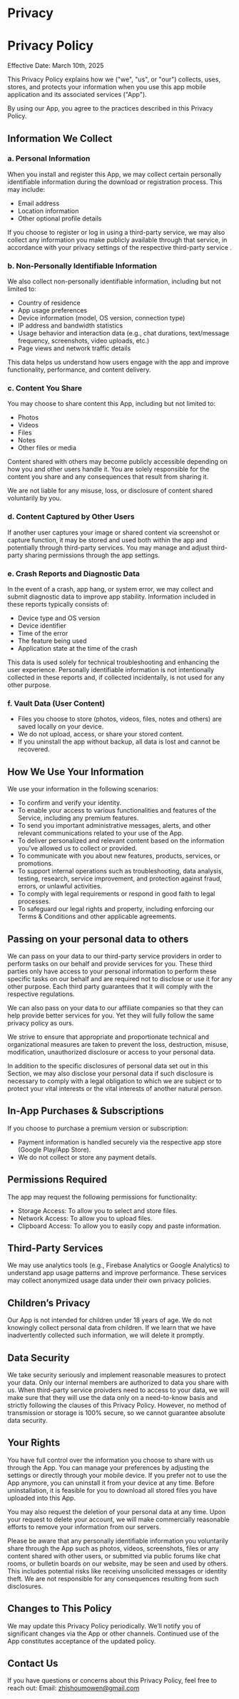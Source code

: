 # Privacy

# **Privacy Policy**

Effective Date: March 10th, 2025

This Privacy Policy explains how we ("we", "us", or "our") collects, uses, stores, and protects your information when you use this app mobile application and its associated services ("App").

By using our App, you agree to the practices described in this Privacy Policy.

## **Information We Collect**

### a. **Personal Information**

When you install and register this App, we may collect certain personally identifiable information during the download or registration process. This may include:

- Email address
- Location information
- Other optional profile details

If you choose to register or log in using a third-party service, we may also collect any information you make publicly available through that service, in accordance with your privacy settings of the respective third-party service .

### b. Non-Personally Identifiable Information

We also collect non-personally identifiable information, including but not limited to:

- Country of residence
- App usage preferences
- Device information (model, OS version, connection type)
- IP address and bandwidth statistics
- Usage behavior and interaction data (e.g., chat durations, text/message frequency, screenshots, video uploads, etc.)
- Page views and network traffic details

This data helps us understand how users engage with the app and improve functionality, performance, and content delivery.

### c. Content You Share

You may choose to share content this App, including but not limited to:

- Photos
- Videos
- Files
- Notes
- Other files or media

Content shared with others may become publicly accessible depending on how you and other users handle it. You are solely responsible for the content you share and any consequences that result from sharing it.

We are not liable for any misuse, loss, or disclosure of content shared voluntarily by you.

### d. Content Captured by Other Users

If another user captures your image or shared content via screenshot or capture function, it may be stored and used both within the app and potentially through third-party services. You may manage and adjust third-party sharing permissions through the app settings.

### e. Crash Reports and Diagnostic Data

In the event of a crash, app hang, or system error, we may collect and submit diagnostic data to improve app stability. Information included in these reports typically consists of:

- Device type and OS version
- Device identifier
- Time of the error
- The feature being used
- Application state at the time of the crash

This data is used solely for technical troubleshooting and enhancing the user experience. Personally identifiable information is not intentionally collected in these reports and, if collected incidentally, is not used for any other purpose.

### **f. Vault Data (User Content)**

- Files you choose to store (photos, videos, files, notes and others) are saved locally on your device.
- We do not upload, access, or share your stored content.
- If you uninstall the app without backup, all data is lost and cannot be recovered.

## **How We Use Your Information**

We use your information in the following scenarios:

- To confirm and verify your identity.
- To enable your access to various functionalities and features of the Service, including any premium features.
- To send you important administrative messages, alerts, and other relevant communications related to your use of the App.
- To deliver personalized and relevant content based on the information you’ve allowed us to collect or provided.
- To communicate with you about new features, products, services, or promotions.
- To support internal operations such as troubleshooting, data analysis, testing, research, service improvement, and protection against fraud, errors, or unlawful activities.
- To comply with legal requirements or respond in good faith to legal processes.
- To safeguard our legal rights and property, including enforcing our Terms & Conditions and other applicable agreements.

## **Passing on your personal data to others**

We can pass on your data to our third-party service providers in order to perform tasks on our behalf and provide services for you. These third parties only have access to your personal information to perform these specific tasks on our behalf and are required not to disclose or use it for any other purpose. Each third party guarantees that it will comply with the respective regulations.

We can also pass on your data to our affiliate companies so that they can help provide better services for you. Yet they will fully follow the same privacy policy as ours.

We strive to ensure that appropriate and proportionate technical and organizational measures are taken to prevent the loss, destruction, misuse, modification, unauthorized disclosure or access to your personal data.

In addition to the specific disclosures of personal data set out in this Section, we may also disclose your personal data if such disclosure is necessary to comply with a legal obligation to which we are subject or to protect your vital interests or the vital interests of another natural person.

## **In-App Purchases & Subscriptions**

If you choose to purchase a premium version or subscription:

- Payment information is handled securely via the respective app store (Google Play/App Store).
- We do not collect or store any payment details.

## **Permissions Required**

The app may request the following permissions for functionality:

- Storage Access: To allow you to select and store files.
- Network Access: To allow you to upload files.
- Clipboard Access: To allow you to easily copy and paste information.

## **Third-Party Services**

We may use analytics tools (e.g., Firebase Analytics or Google Analytics) to understand app usage patterns and improve performance. These services may collect anonymized usage data under their own privacy policies.

## **Children’s Privacy**

Our App is not intended for children under 18 years of age. We do not knowingly collect personal data from children. If we learn that we have inadvertently collected such information, we will delete it promptly.

## **Data Security**

We take security seriously and implement reasonable measures to protect your data. Only our internal members are authorized to data you share with us. When third-party service proivders need to access to your data, we will make sure that they will use the data only on a need-to-know basis and strictly following the clauses of this Privacy Policy. However, no method of transmission or storage is 100% secure, so we cannot guarantee absolute data security.

## **Your Rights**

You have full control over the information you choose to share with us through the App. You can manage your preferences by adjusting the settings or directly through your mobile device. If you prefer not to use the App anymore, you can uninstall it from your device at any time. Before uninstallation, it is feasible for you to download all stored files you have uploaded into this App.

You may also request the deletion of your personal data at any time. Upon your request to delete your account, we will make commercially reasonable efforts to remove your information from our servers.

Please be aware that any personally identifiable information you voluntarily share through the App such as photos, videos, screenshots, files or any content shared with other users, or submitted via public forums like chat rooms, or bulletin boards on our website, may be seen and used by others. This includes potential risks like receiving unsolicited messages or identity theft. We are not responsible for any consequences resulting from such disclosures.

## **Changes to This Policy**

We may update this Privacy Policy periodically. We’ll notify you of significant changes via the App or other channels. Continued use of the App constitutes acceptance of the updated policy.

## **Contact Us**

If you have questions or concerns about this Privacy Policy, feel free to reach out: Email: <zhishoumowen@gmail.com>
